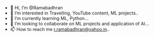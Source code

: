 - 👋 Hi, I’m @Ramabadhran
- 👀 I’m interested in Travelling, YouTube content, ML projects..
- 🌱 I’m currently learning ML, Python...
- 💞️ I’m looking to collaborate on ML projects and application of AI...
- 📫 How to reach me r.ramabadhran@yahoo.in..

<!---
Ramabadhran/Ramabadhran is a ✨ special ✨ repository because its `README.md` (this file) appears on your GitHub profile.
You can click the Preview link to take a look at your changes.
--->
